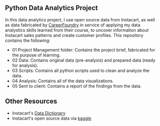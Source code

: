 ## Python Data Analytics Project
In this data analytics project, I use open source data from Instacart, as well as data fabricated by [CareerFoundry](https://careerfoundry.com/) in service of applying my data analystics skills learned from their course, to uncover information about Instacart sales patterns and create customer profiles. This repository contains the following:
- 01 Project Management folder: Contains the project brief, fabricated for the purpose of learning.
- 02 Data: Contains original data (pre-analysis) and prepared data (ready for analysis).
- 03 Scripts: Contains all python scripts used to clean and analyze the data.
- 04 Analysis: Contains all of the data visualizations.
- 05 Sent to client: Contains a report of the findings from the data.

## Other Resources
- Instacart's [Data Dictionary](https://gist.github.com/jeremystan/c3b39d947d9b88b3ccff3147dbcf6c6b)
- Instacart's open source data via [kaggle](https://www.kaggle.com/datasets/psparks/instacart-market-basket-analysis)
